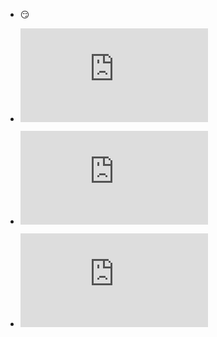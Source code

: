 - :smirk:

- ![MySQL DATA](https://github.com/awesome33rabbit/mission/blob/master/DATA.md)


- ![RESTAPI](https://github.com/awesome33rabbit/mission/blob/master/RESTAPI.md)


- ![DEPLOYMENT](https://github.com/awesome33rabbit/mission/blob/master/DEPLOYMENT.md)
